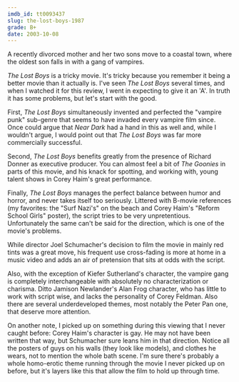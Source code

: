 ```yaml
---
imdb_id: tt0093437
slug: the-lost-boys-1987
grade: B+
date: 2003-10-08
---
```


A recently divorced mother and her two sons move to a coastal town, where the oldest son falls in with a gang of vampires.

_The Lost Boys_ is a tricky movie. It's tricky because you remember it being a better movie than it actually is. I've seen _The Lost Boys_ several times, and when I watched it for this review, I went in expecting to give it an 'A'. In truth it has some problems, but let's start with the good.

First, _The Lost Boys_ simultaneously invented and perfected the "vampire punk" sub-genre that seems to have invaded every vampire film since. Once could argue that <span data-imdb-id="tt0093605">_Near Dark_</span> had a hand in this as well and, while I wouldn't argue, I would point out that _The Lost Boys_ was far more commercially successful.

Second, _The Lost Boys_ benefits greatly from the presence of Richard Donner as executive producer. You can almost feel a bit of <span data-imdb-id="tt0089218">_The Goonies_</span> in parts of this movie, and his knack for spotting, and working with, young talent shows in Corey Haim's great performance.

Finally, _The Lost Boys_ manages the perfect balance between humor and horror, and never takes itself too seriously. Littered with B-movie references (my favorites: the "Surf Nazi's" on the beach and Corey Haim's "Reform School Girls" poster), the script tries to be very unpretentious. Unfortunately the same can't be said for the direction, which is one of the movie's problems.

While director Joel Schumacher's decision to film the movie in mainly red tints was a great move, his frequent use cross-fading is more at home in a music video and adds an air of pretension that sits at odds with the script.

Also, with the exception of Kiefer Sutherland's character, the vampire gang is completely interchangeable with absolutely no characterization or charisma. Ditto Jamison Newlander's Alan Frog character, who has little to work with script wise, and lacks the personality of Corey Feldman. Also there are several underdeveloped themes, most notably the Peter Pan one, that deserve more attention.

On another note, I picked up on something during this viewing that I never caught before: Corey Haim's character is gay. He may not have been written that way, but Schumacher sure leans him in that direction. Notice all the posters of guys on his walls (they look like models), and clothes he wears, not to mention the whole bath scene. I'm sure there's probably a whole homo-erotic theme running through the movie I never picked up on before, but it's layers like this that allow the film to hold up through time.
